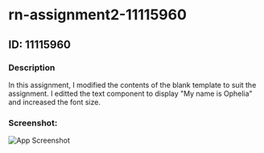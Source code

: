 # rn-assignment2-11115960
## ID: 11115960
### Description
In this assignment, I modified the contents of the blank template to suit the assignment. I editted the text component to display "My name is Ophelia" and increased the font size. 
### Screenshot:
![App Screenshot](assets/assignmentsshot.jpg)
